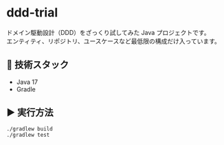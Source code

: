 # ddd-trial

ドメイン駆動設計（DDD）をざっくり試してみた Java プロジェクトです。  
エンティティ、リポジトリ、ユースケースなど最低限の構成だけ入っています。

## 🔧 技術スタック

- Java 17  
- Gradle  

## ▶️ 実行方法

```bash
./gradlew build
./gradlew test
